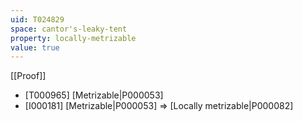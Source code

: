 ```yaml
---
uid: T024829
space: cantor's-leaky-tent
property: locally-metrizable
value: true
---
```

[[Proof]]

* [T000965] [Metrizable|P000053]
* [I000181] [Metrizable|P000053] => [Locally metrizable|P000082]

